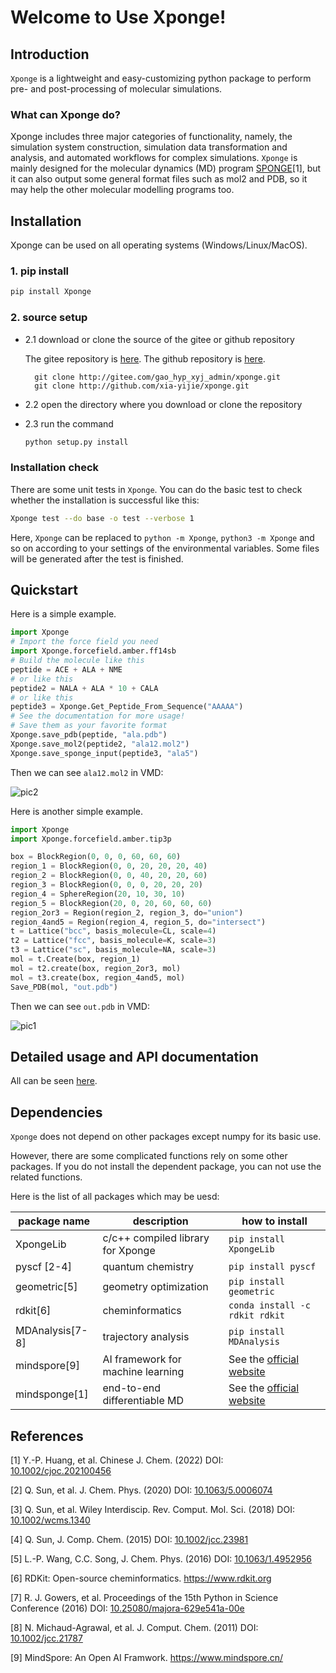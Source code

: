 # Welcome to Use Xponge!

## Introduction

``Xponge`` is a lightweight and easy-customizing python package to perform pre- and post-processing of molecular simulations.

### What can Xponge do?

Xponge includes three major categories of functionality, namely, the simulation system construction, simulation data transformation and analysis, and automated workflows for complex simulations. ``Xponge`` is mainly designed for the molecular dynamics (MD) program [SPONGE](https://onlinelibrary.wiley.com/doi/epdf/10.1002/cjoc.202100456)[1], but it can also output some general format files such as mol2 and PDB, so it may help the other molecular modelling programs too.

## Installation

Xponge can be used on all operating systems (Windows/Linux/MacOS).

### 1. pip install

```bash
pip install Xponge
```

### 2. source setup

- 2.1 download or clone the source of the gitee or github repository

    The gitee repository is [here](https://gitee.com/gao_hyp_xyj_admin/xponge).
    The github repository is [here](https://github.com/xia-yijie/xponge).

        git clone http://gitee.com/gao_hyp_xyj_admin/xponge.git
        git clone http://github.com/xia-yijie/xponge.git

- 2.2 open the directory where you download or clone the repository

- 2.3 run the command

    ```bash
    python setup.py install
    ```

### Installation check

There are some unit tests in ``Xponge``. You can do the basic test to check whether the installation is successful like this:

```bash
Xponge test --do base -o test --verbose 1
```

Here, ``Xponge`` can be replaced to ``python -m Xponge``, ``python3 -m Xponge`` and so on according to your settings of the environmental variables. Some files will be generated after the test is finished.

## Quickstart

Here is a simple example.

```python
import Xponge
# Import the force field you need
import Xponge.forcefield.amber.ff14sb
# Build the molecule like this
peptide = ACE + ALA + NME
# or like this
peptide2 = NALA + ALA * 10 + CALA
# or like this
peptide3 = Xponge.Get_Peptide_From_Sequence("AAAAA")
# See the documentation for more usage!
# Save them as your favorite format
Xponge.save_pdb(peptide, "ala.pdb")
Xponge.save_mol2(peptide2, "ala12.mol2")
Xponge.save_sponge_input(peptide3, "ala5")
```

Then we can see `ala12.mol2` in VMD:

![pic2](https://gitee.com/gao_hyp_xyj_admin/xponge/raw/master/README_PICTURE/2.jpg)

Here is another simple example.

```python
import Xponge
import Xponge.forcefield.amber.tip3p

box = BlockRegion(0, 0, 0, 60, 60, 60)
region_1 = BlockRegion(0, 0, 20, 20, 20, 40)
region_2 = BlockRegion(0, 0, 40, 20, 20, 60)
region_3 = BlockRegion(0, 0, 0, 20, 20, 20)
region_4 = SphereRegion(20, 10, 30, 10)
region_5 = BlockRegion(20, 0, 20, 60, 60, 60)
region_2or3 = Region(region_2, region_3, do="union")
region_4and5 = Region(region_4, region_5, do="intersect")
t = Lattice("bcc", basis_molecule=CL, scale=4)
t2 = Lattice("fcc", basis_molecule=K, scale=3)
t3 = Lattice("sc", basis_molecule=NA, scale=3)
mol = t.Create(box, region_1)
mol = t2.create(box, region_2or3, mol)
mol = t3.create(box, region_4and5, mol)
Save_PDB(mol, "out.pdb")
```

Then we can see `out.pdb` in VMD:

![pic1](https://gitee.com/gao_hyp_xyj_admin/xponge/raw/master/README_PICTURE/1.jpg)

## Detailed usage and API documentation

All can be seen [here](https://spongemm.cn/xponge_doc/index.html).

## Dependencies

`Xponge` does not depend on other packages except numpy for its basic use.

However, there are some complicated functions rely on some other packages. If you do not install the dependent package, you can not use the related functions.

Here is the list of all packages which may be uesd:

| package name      | description                       | how to install                 |
| ------------------| --------------------------------- | ------------------------------ |
| XpongeLib         | c/c++ compiled library for Xponge | `pip install XpongeLib`        |
| pyscf [2-4]       | quantum chemistry                 | `pip install pyscf`            |
| geometric[5]      | geometry optimization             | `pip install geometric`        |
| rdkit[6]          | cheminformatics                   | `conda install -c rdkit rdkit` |
| MDAnalysis[7-8]   | trajectory analysis               | `pip install MDAnalysis`       |
| mindspore[9]      | AI framework for machine learning | See the [official website](https://www.mindspore.cn/install)|
| mindsponge[1]     | end-to-end differentiable MD      | See the [official website](https://www.mindspore.cn/mindscience/docs/en/master/mindsponge/intro_and_install.html)|

## References

[1] Y.-P. Huang, et al. Chinese J. Chem. (2022) DOI: [10.1002/cjoc.202100456](https://doi.org/10.1002/cjoc.202100456)

[2] Q. Sun, et al. J. Chem. Phys. (2020) DOI: [10.1063/5.0006074](https://doi.org/10.1063/5.0006074)

[3] Q. Sun, et al. Wiley Interdiscip. Rev. Comput. Mol. Sci. (2018) DOI: [10.1002/wcms.1340](https://doi.org/10.1002/wcms.1340)

[4] Q. Sun, J. Comp. Chem. (2015) DOI: [10.1002/jcc.23981](https://doi.org/10.1002/jcc.23981)

[5] L.-P. Wang, C.C. Song, J. Chem. Phys. (2016) DOI: [10.1063/1.4952956](https://doi.org/10.1063/1.4952956)

[6] RDKit: Open-source cheminformatics. https://www.rdkit.org

[7] R. J. Gowers, et al. Proceedings of the 15th Python in Science Conference (2016) DOI: [10.25080/majora-629e541a-00e](https://doi.org/10.25080/majora-629e541a-00e)

[8] N. Michaud-Agrawal, et al. J. Comput. Chem. (2011) DOI: [10.1002/jcc.21787](https://10.1002/jcc.21787)

[9] MindSpore: An Open AI Framwork. https://www.mindspore.cn/
